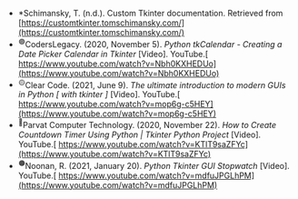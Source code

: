 * *Schimansky, T. (n.d.). Custom Tkinter documentation. Retrieved from [https://customtkinter.tomschimansky.com/](https://customtkinter.tomschimansky.com/)
* <sup>🟣</sup>CodersLegacy. (2020, November 5). _Python tkCalendar - Creating a Date Picker Calendar in Tkinter_ [Video]. YouTube.[ https://www.youtube.com/watch?v=Nbh0KXHEDUo](https://www.youtube.com/watch?v=Nbh0KXHEDUo)
* <sup>🟡</sup>Clear Code. (2021, June 9). _The ultimate introduction to modern GUIs in Python [ with tkinter ]_ [Video]. YouTube.[ https://www.youtube.com/watch?v=mop6g-c5HEY](https://www.youtube.com/watch?v=mop6g-c5HEY)
* <sup>🔴</sup>Parvat Computer Technology. (2020, November 22). _How to Create Countdown Timer Using Python | Tkinter Python Project_ [Video]. YouTube.[ https://www.youtube.com/watch?v=KTlT9saZFYc](https://www.youtube.com/watch?v=KTlT9saZFYc)
* <sup>🟠</sup>Noonan, R. (2021, January 20). _Python Tkinter GUI Stopwatch_ [Video]. YouTube.[ https://www.youtube.com/watch?v=mdfuJPGLhPM](https://www.youtube.com/watch?v=mdfuJPGLhPM)
